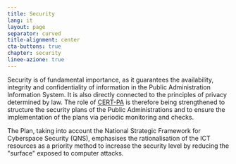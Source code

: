 ```yaml
---
title: Security
lang: it
layout: page
separator: curved
title-alignment: center
cta-buttons: true
chapter: security
linee-azione: true
---
```

Security is of fundamental importance, as it guarantees the availability, integrity and confidentiality of information in the Public Administration Information System. It is also directly connected to the principles of privacy determined by law. The role of [CERT-PA](https://www.cert-pa.it/) is therefore being strengthened to structure the security plans of the Public Administrations and to ensure the implementation of the plans via periodic monitoring and checks.

The Plan, taking into account the National Strategic Framework for Cyberspace Security (QNS), emphasises the rationalisation of the ICT resources as a priority method to increase the security level by reducing the &quot;surface&quot; exposed to computer attacks.
